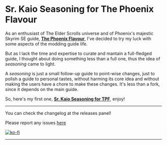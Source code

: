 # Sr. Kaio Seasoning for The Phoenix Flavour

As an enthusiast of The Elder Scrolls universe and of Phoenix's majestic Skyrim SE guide, [**The Phoenix Flavour**](https://thephoenixflavour.com/), I've decided to try my luck with some aspects of the modding guide life.
  
But as I lack the time and expertise to curate and mantain a full-fledged guide, I thought about doing something less than a full one, thus the idea of *seasoning* came to light.
  
A *seasoning* is just a small follow-up guide to point-wise changes, just to polish a guide to personal tastes, without harming its core idea and without making the users have a chore to make these changes. It's less than a fork, since it depends on the main guide.
  
So, here's my first one, [**Sr. Kaio Seasoning for TPF**](INSTRUCTIONS.md), enjoy!

---

You can check the changelog at the releases panel!

Please report any issues [here](https://github.com/caiobraz/sr.kaio-seasoning/issues)

[![ko-fi](https://ko-fi.com/img/githubbutton_sm.svg)](https://ko-fi.com/srkaio)

---
